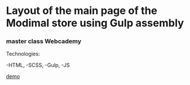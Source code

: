 # Layout of the main page of the Modimal store using Gulp assembly
### master class Webcademy

Technologies:

-HTML,
-SCSS,
-Gulp,
-JS

[demo]()
